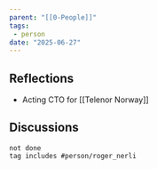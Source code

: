 ```yaml
---
parent: "[[0-People]]"
tags:
 - person
date: "2025-06-27"
---
```

## Reflections
* Acting CTO for [[Telenor Norway]]
## Discussions
```tasks
not done
tag includes #person/roger_nerli
```
